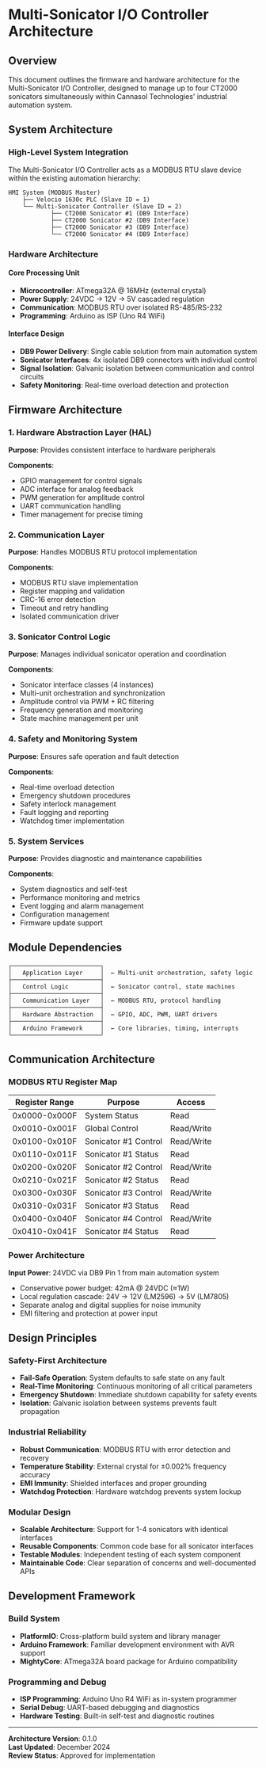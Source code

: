 # Multi-Sonicator I/O Controller Architecture

## Overview

This document outlines the firmware and hardware architecture for the Multi-Sonicator I/O Controller, designed to manage up to four CT2000 sonicators simultaneously within Cannasol Technologies' industrial automation system.

## System Architecture

### High-Level System Integration

The Multi-Sonicator I/O Controller acts as a MODBUS RTU slave device within the existing automation hierarchy:

```
HMI System (MODBUS Master)
    ├── Velocio 1630c PLC (Slave ID = 1)
    └── Multi-Sonicator Controller (Slave ID = 2)
            ├── CT2000 Sonicator #1 (DB9 Interface)
            ├── CT2000 Sonicator #2 (DB9 Interface)
            ├── CT2000 Sonicator #3 (DB9 Interface)
            └── CT2000 Sonicator #4 (DB9 Interface)
```

### Hardware Architecture

#### Core Processing Unit
- **Microcontroller**: ATmega32A @ 16MHz (external crystal)
- **Power Supply**: 24VDC → 12V → 5V cascaded regulation
- **Communication**: MODBUS RTU over isolated RS-485/RS-232
- **Programming**: Arduino as ISP (Uno R4 WiFi)

#### Interface Design
- **DB9 Power Delivery**: Single cable solution from main automation system
- **Sonicator Interfaces**: 4x isolated DB9 connectors with individual control
- **Signal Isolation**: Galvanic isolation between communication and control circuits
- **Safety Monitoring**: Real-time overload detection and protection

## Firmware Architecture

### 1. Hardware Abstraction Layer (HAL)
**Purpose**: Provides consistent interface to hardware peripherals

**Components**:
- GPIO management for control signals
- ADC interface for analog feedback
- PWM generation for amplitude control
- UART communication handling
- Timer management for precise timing

### 2. Communication Layer
**Purpose**: Handles MODBUS RTU protocol implementation

**Components**:
- MODBUS RTU slave implementation
- Register mapping and validation
- CRC-16 error detection
- Timeout and retry handling
- Isolated communication driver

### 3. Sonicator Control Logic
**Purpose**: Manages individual sonicator operation and coordination

**Components**:
- Sonicator interface classes (4 instances)
- Multi-unit orchestration and synchronization
- Amplitude control via PWM + RC filtering
- Frequency generation and monitoring
- State machine management per unit

### 4. Safety and Monitoring System
**Purpose**: Ensures safe operation and fault detection

**Components**:
- Real-time overload detection
- Emergency shutdown procedures
- Safety interlock management
- Fault logging and reporting
- Watchdog timer implementation

### 5. System Services
**Purpose**: Provides diagnostic and maintenance capabilities

**Components**:
- System diagnostics and self-test
- Performance monitoring and metrics
- Event logging and alarm management
- Configuration management
- Firmware update support

## Module Dependencies

```
┌─────────────────────────┐
│   Application Layer     │  ← Multi-unit orchestration, safety logic
├─────────────────────────┤
│   Control Logic         │  ← Sonicator control, state machines
├─────────────────────────┤
│   Communication Layer   │  ← MODBUS RTU, protocol handling
├─────────────────────────┤
│   Hardware Abstraction  │  ← GPIO, ADC, PWM, UART drivers
├─────────────────────────┤
│   Arduino Framework     │  ← Core libraries, timing, interrupts
└─────────────────────────┘
```

## Communication Architecture

### MODBUS RTU Register Map

| Register Range | Purpose | Access |
|---------------|---------|--------|
| 0x0000-0x000F | System Status | Read |
| 0x0010-0x001F | Global Control | Read/Write |
| 0x0100-0x010F | Sonicator #1 Control | Read/Write |
| 0x0110-0x011F | Sonicator #1 Status | Read |
| 0x0200-0x020F | Sonicator #2 Control | Read/Write |
| 0x0210-0x021F | Sonicator #2 Status | Read |
| 0x0300-0x030F | Sonicator #3 Control | Read/Write |
| 0x0310-0x031F | Sonicator #3 Status | Read |
| 0x0400-0x040F | Sonicator #4 Control | Read/Write |
| 0x0410-0x041F | Sonicator #4 Status | Read |

### Power Architecture

**Input Power**: 24VDC via DB9 Pin 1 from main automation system
- Conservative power budget: 42mA @ 24VDC (≈1W)
- Local regulation cascade: 24V → 12V (LM2596) → 5V (LM7805)
- Separate analog and digital supplies for noise immunity
- EMI filtering and protection at power input

## Design Principles

### Safety-First Architecture
- **Fail-Safe Operation**: System defaults to safe state on any fault
- **Real-Time Monitoring**: Continuous monitoring of all critical parameters
- **Emergency Shutdown**: Immediate shutdown capability for safety events
- **Isolation**: Galvanic isolation between systems prevents fault propagation

### Industrial Reliability
- **Robust Communication**: MODBUS RTU with error detection and recovery
- **Temperature Stability**: External crystal for ±0.002% frequency accuracy
- **EMI Immunity**: Shielded interfaces and proper grounding
- **Watchdog Protection**: Hardware watchdog prevents system lockup

### Modular Design
- **Scalable Architecture**: Support for 1-4 sonicators with identical interfaces
- **Reusable Components**: Common code base for all sonicator interfaces
- **Testable Modules**: Independent testing of each system component
- **Maintainable Code**: Clear separation of concerns and well-documented APIs

## Development Framework

### Build System
- **PlatformIO**: Cross-platform build system and library manager
- **Arduino Framework**: Familiar development environment with AVR support
- **MightyCore**: ATmega32A board package for Arduino compatibility

### Programming and Debug
- **ISP Programming**: Arduino Uno R4 WiFi as in-system programmer
- **Serial Debug**: UART-based debugging and diagnostics
- **Hardware Testing**: Built-in self-test and diagnostic routines

---

**Architecture Version**: 0.1.0  
**Last Updated**: December 2024  
**Review Status**: Approved for implementation
